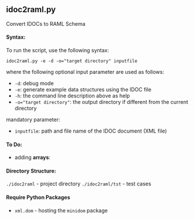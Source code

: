 ## idoc2raml.py

Convert IDOCs to RAML Schema

#### Syntax:
To run the script, use the following syntax:

`idoc2raml.py -e -d -o="target directory" inputfile`

where the following optional input parameter are used as follows:
- `-d`: debug mode
- `-e`: generate example data structures using the IDOC file
- `-h`: the command line description above as help
- `-o="target directory"`: the output directory if different from the current directory

mandatory parameter:
- `inputfile`: path and file name of the IDOC document (XML file)

#### To Do:

- adding **arrays**: 

#### Directory Structure:
`./idoc2raml` - project directory
`./idoc2raml/tst` - test cases

#### Require Python Packages

- `xml.dom` - hosting the `minidom` package
